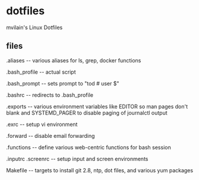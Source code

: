 # dotfiles

mvilain's Linux Dotfiles

## files

.aliases -- various aliases for ls, grep, docker functions

.bash_profile -- actual script

.bash_prompt -- sets prompt to "tod # user $"

.bashrc -- redirects to .bash_profile

.exports -- various environment variables like EDITOR so man pages don't blank and SYSTEMD_PAGER to disable paging of journalctl output

.exrc -- setup vi environment

.forward -- disable email forwarding

.functions -- define various web-centric functions for bash session

.inputrc .screenrc -- setup input and screen environments

Makefile -- targets to install git 2.8, ntp, dot files, and various yum packages



